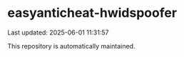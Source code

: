# easyanticheat-hwidspoofer

Last updated: 2025-06-01 11:31:57

This repository is automatically maintained.
